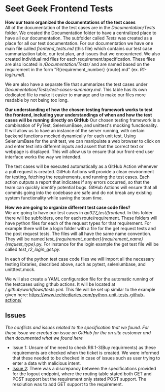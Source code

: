 # Seet Geek Frontend Tests


**How our team organized the documentations of the test cases**  
All of the documentation of the test cases are in the *Documentation/Tests* folder. We created the Documentation folder to have a centralized place to have all our documentation. The subfolder called *Tests* was created as a place for all our test documentation. For our documentation we have one main file called *frontend_tests.md* (this file) which contains our test case summarization table, our test plan, and issues that we encountered. We also created individual md files for each requirement/specification. These files are also located in */Documentation/Tests/* and are named based on the requirement in the form "R{requirement_number} {route}.md" (ex. *R1-login.md*). 

We are also have a separate file that summarizes the test cases under *Documentation/Tests/test-cases-summary.md*. This table has its own dedicated file to make it easier to manage and to make our files more readable by not being too long. 

**Our understanding of how the chosen testing framework works to test the frontend, including your understandings of when and how the test cases will be running directly on GitHub**
Our chosen testing framework is a combination of PyTest, SeleniumBase, and unittest's mocking functionality.
It will allow us to have an instance of the server running, with certain backend functions mocked dynamically for each unit test.
Using SeleniumBase for the unit test, we can manipulate a web browser to click on and enter text into different inputs and assert that the correct text or webpage is displayed.
This will allow us to ensure that our front-end user interface works the way we intended.

The test cases will be executed automatically as a GitHub Action whenever a pull request is created.
GitHub Actions will provide a clean environment for testing, fetching the requirements, and running the test cases.
Each action outputs a report that indicates if any errors occurred, so that the team can quickly identify potential bugs.
GitHub Actions will ensure that all commits going into the codebase are safe and do not break any existing system functionality while saving the team time.

**How we are going to organize different test case code files?**  
We are going to have our test cases in *qa327_test/frontend*.  In this folder there will be  subfolders, one for each route/requirement. These folders will have python files for each of the request types for that requirement. For example there will be a login folder with a file for the get request tests and the post request tests. The files will all have the same name convention. They will be named *test_{requirement_number}_{requirement_name}_{request_type}*.py. For instance for the login example the get test file will be called *test_r2_login_get.py*.

In each of the python test case code files we will import all the necessary testing libraries, described above, such as pytest, seleniumbase, and unitttest.mock.

We will also create a YAML configuration file for the automatic running of the testcases using github actions. It will be located at */.github/workflows/tests.yml*. This file will be set up similar to the example given here: https://www.techiediaries.com/python-unit-tests-github-actions/


## Issues
*The conflicts and issues related to the specification that we found. For these issue we created an issue on GitHub for the on site customer and then documented what we found here*
- Issue 1: Unsure of the need to check R6:1-3(Buy requirments) as these requirements are checked when the ticket is created. We were informed that these needed to be checked in case of issues such as user trying to enter a data with malicious intent. 
- [Issue 2](https://github.com/EricFillion/CMPE-327/issues/9): There was a discrepancy between the specifications provided for the logout endpoint, where the routing table stated both GET and POST support but the requirement only stated POST support. The resolution was to add GET support to the requirement.
